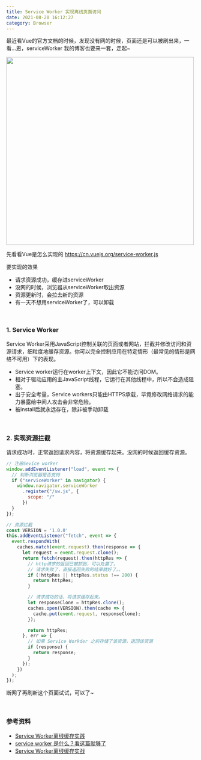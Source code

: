 ```yaml
---
title: Service Worker 实现离线页面访问
date: 2021-08-20 16:12:27
category: Browser
---
```

最近看Vue的官方文档的时候，发现没有网的时候，页面还是可以被刷出来，一看...恩，serviceWorker
我的博客也要来一套，走起~

<img src="1.jpg" style="width: 500px">

先看看Vue是怎么实现的
https://cn.vuejs.org/service-worker.js

要实现的效果
- 请求资源成功，缓存进serviceWorker
- 没网的时候，浏览器从serviceWorker取出资源
- 资源更新时，会拉去新的资源
- 有一天不想用serviceWorker了，可以卸载


<br/>

### 1. Service Worker
Service Worker采用JavaScript控制关联的页面或者网站，拦截并修改访问和资源请求，细粒度地缓存资源。你可以完全控制应用在特定情形（最常见的情形是网络不可用）下的表现。

- Service worker运行在worker上下文，因此它不能访问DOM。
- 相对于驱动应用的主JavaScript线程，它运行在其他线程中，所以不会造成阻塞。
- 出于安全考量，Service workers只能由HTTPS承载，毕竟修改网络请求的能力暴露给中间人攻击会非常危险。
- 被install后就永远存在，除非被手动卸载


<br/>

### 2. 实现资源拦截
请求成功时，正常返回请求内容，将资源缓存起来。没网的时候返回缓存资源。
```js
// 注册Sevice worker
window.addEventListener("load", event => {
  // 判断浏览器是否支持
  if ("serviceWorker" in navigator) {
    window.navigator.serviceWorker
      .register("/sw.js", {
        scope: "/"
      })
  }
});

// 资源拦截
const VERSION = '1.0.0'
this.addEventListener("fetch", event => {
  event.respondWith(
    caches.match(event.request).then(response => {
      let request = event.request.clone();
      return fetch(request).then(httpRes => {
        // http请求的返回已被抓到，可以处置了。
        // 请求失败了，直接返回失败的结果就好了。。
        if (!httpRes || httpRes.status !== 200) {
          return httpRes;
        }

        // 请求成功的话，将请求缓存起来。
        let responseClone = httpRes.clone();
        caches.open(VERSION).then(cache => {
          cache.put(event.request, responseClone);
        });

        return httpRes;
      }, err => {
        // 如果 Service Workder 之前存储了该资源，返回该资源
        if (response) {
          return response;
        }
      });
    })
  );
});
```


断网了再刷新这个页面试试，可以了~


<br/>

### 参考资料
- [Service Worker离线缓存实践](https://juejin.cn/post/6844903906670018568)
- [service worker 是什么？看这篇就够了](https://zhuanlan.zhihu.com/p/115243059)
- [Service Worker离线缓存实战](https://cloud.tencent.com/developer/article/1617365)
